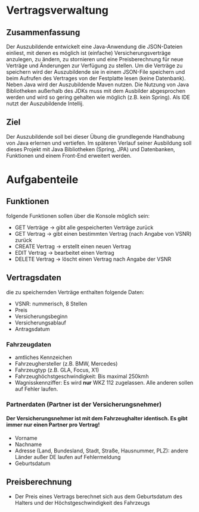 # Vertragsverwaltung

## Zusammenfassung
Der Auszubildende entwickelt eine Java-Anwendung die JSON-Dateien einliest, mit denen es möglich ist (einfache)
Versicherungsverträge anzulegen, zu ändern, zu stornieren und eine Preisberechnung für neue Verträge und Änderungen zur Verfügung zu stellen.
Um die Verträge zu speichern wird der Auszubildende sie in einem JSON-File speichern und beim Aufrufen des Vertrages von der Festplatte lesen (keine Datenbank).
Neben Java wird der Auszubildende Maven nutzen. Die Nutzung von Java Bibliotheken außerhalb des JDKs muss mit dem Ausbilder abgesprochen werden und wird so gering gehalten wie möglich (z.B. kein Spring).
Als IDE nutzt der Auszubildende Intellij.

## Ziel
Der Auszubildende soll bei dieser Übung die grundlegende Handhabung von Java erlernen und vertiefen. Im späteren Verlauf seiner Ausbildung soll dieses Projekt mit Java Bibliotheken (Spring, JPA) und Datenbanken, Funktionen und einem Front-End erweitert werden.

# Aufgabenteile

## Funktionen
folgende Funktionen sollen über die Konsole möglich sein: 
- GET Verträge → gibt alle gespeicherten Verträge zurück
- GET Vertrag → gibt einen bestimmten Vertrag (nach Angabe von VSNR) zurück
- CREATE Vertrag → erstellt einen neuen Vertrag
- EDIT Vertrag → bearbeitet einen Vertrag
- DELETE Vertrag → löscht einen Vertrag nach Angabe der VSNR

## Vertragsdaten
die zu speichernden Verträge enthalten folgende Daten:
- VSNR: nummerisch, 8 Stellen
- Preis
- Versicherungsbeginn
- Versicherungsablauf
- Antragsdatum
### Fahrzeugdaten
- amtliches Kennzeichen
- Fahrzeughersteller (z.B. BMW, Mercedes)
- Fahrzeugtyp (z.B. GLA, Focus, X1)
- Fahrzeughöchstgeschwindigkeit: Bis maximal 250kmh
- Wagnisskennziffer: Es wird **nur** WKZ 112 zugelassen. Alle anderen sollen auf Fehler laufen.
### Partnerdaten (Partner ist der Versicherungsnehmer)
#### Der Versicherungsnehmer ist mit dem Fahrzeughalter identisch. Es gibt immer nur einen Partner pro Vertrag!
- Vorname
- Nachname
- Adresse (Land, Bundesland, Stadt, Straße, Hausnummer, PLZ): andere Länder außer DE laufen auf Fehlermeldung
- Geburtsdatum

## Preisberechnung
- Der Preis eines Vertrags berechnet sich aus dem Geburtsdatum des Halters und der Höchstgeschwindigkeit des Fahrzeugs
